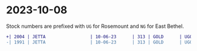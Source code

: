 # 2023-10-08

Stock numbers are prefixed with `UG` for Rosemount and `NG` for East Bethel.

```diff
+| 2004 | JETTA                 | 10-06-23      | 313 | GOLD      | UG047737 | Unknown  | 3VWSK69M94M056613 |
-| 1991 | JETTA                 | 10-06-23      | 313 | GOLD      | UG047737 | Unknown  | 3VWSK69M9M056613  |
```
